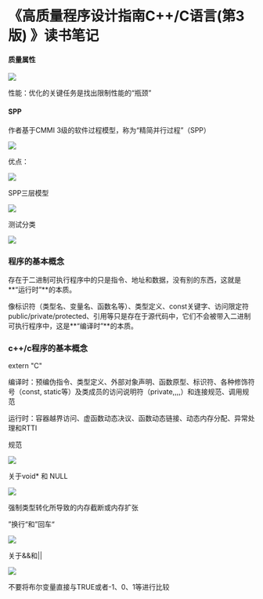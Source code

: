 # 《高质量程序设计指南C++/C语言(第3版) 》读书笔记

#### 质量属性

![](C:\Users\Administrator\Desktop\读书笔记\Screenshot\QQ截图20200710135001.png)

性能：优化的关键任务是找出限制性能的“瓶颈”

#### SPP

作者基于CMMI 3级的软件过程模型，称为“精简并行过程”（SPP）

![](C:\Users\Administrator\Desktop\读书笔记\Screenshot\QQ截图20200710144541.png)

优点：

![](C:\Users\Administrator\Desktop\读书笔记\Screenshot\QQ截图20200710144958.png)

SPP三层模型

![](C:\Users\Administrator\Desktop\读书笔记\Screenshot\QQ截图20200710145034.png)

测试分类

![](C:\Users\Administrator\Desktop\读书笔记\Screenshot\QQ截图20200710150613.png)

### 程序的基本概念

存在于二进制可执行程序中的只是指令、地址和数据，没有别的东西，这就是**“运行时”**的本质。

像标识符（类型名、变量名、函数名等）、类型定义、const关键字、访问限定符public/private/protected、引用等只是存在于源代码中，它们不会被带入二进制可执行程序中，这是**“编译时”**的本质。

### c++/c程序的基本概念

extern "C"

编译时：预编伪指令、类型定义、外部对象声明、函数原型、标识符、各种修饰符号（const, static等）及类成员的访问说明符（private,,,,）和连接规范、调用规范

运行时：容器越界访问、虚函数动态决议、函数动态链接、动态内存分配、异常处理和RTTI

规范

![](C:\Users\Administrator\Desktop\读书笔记\Screenshot\QQ截图20200710170450.png)

关于void* 和 NULL

![](C:\Users\Administrator\Desktop\读书笔记\Screenshot\QQ截图20200710171810.png)

强制类型转化所导致的内存截断或内存扩张

”换行“和”回车“

![](C:\Users\Administrator\Desktop\读书笔记\Screenshot\QQ截图20200710185439.png)

关于&&和||

![](C:\Users\Administrator\Desktop\读书笔记\Screenshot\QQ截图20200710190508.png)

不要将布尔变量直接与TRUE或者-1、0、1等进行比较